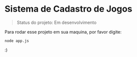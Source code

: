 # Sistema de Cadastro de Jogos

> Status do projeto: Em desenvolvimento

Para rodar esse projeto em sua maquina, por favor digite:

```
node app.js
```

:)